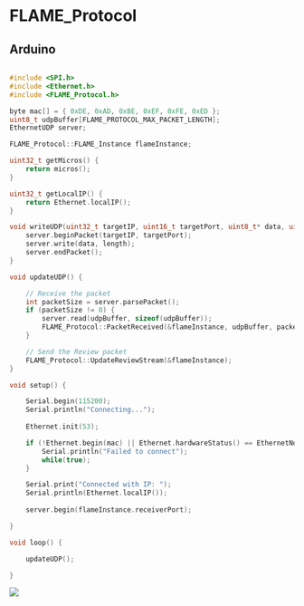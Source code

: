 # FLAME_Protocol

## Arduino

```C++

#include <SPI.h>
#include <Ethernet.h>
#include <FLAME_Protocol.h>

byte mac[] = { 0xDE, 0xAD, 0xBE, 0xEF, 0xFE, 0xED };
uint8_t udpBuffer[FLAME_PROTOCOL_MAX_PACKET_LENGTH];
EthernetUDP server;

FLAME_Protocol::FLAME_Instance flameInstance;

uint32_t getMicros() {
    return micros();
}

uint32_t getLocalIP() {
    return Ethernet.localIP();
}

void writeUDP(uint32_t targetIP, uint16_t targetPort, uint8_t* data, uint8_t length) {
    server.beginPacket(targetIP, targetPort);
    server.write(data, length);
    server.endPacket();
}

void updateUDP() {

    // Receive the packet
    int packetSize = server.parsePacket();
    if (packetSize != 0) {
        server.read(udpBuffer, sizeof(udpBuffer));
        FLAME_Protocol::PacketReceived(&flameInstance, udpBuffer, packetSize, server.remoteIP());
    }

    // Send the Review packet
    FLAME_Protocol::UpdateReviewStream(&flameInstance);
}

void setup() {

    Serial.begin(115200);
    Serial.println("Connecting...");
    
    Ethernet.init(53);

    if (!Ethernet.begin(mac) || Ethernet.hardwareStatus() == EthernetNoHardware || Ethernet.linkStatus() == LinkOFF) {
        Serial.println("Failed to connect");
        while(true);
    }

    Serial.print("Connected with IP: ");
    Serial.println(Ethernet.localIP());
    
    server.begin(flameInstance.receiverPort);

}

void loop() {

    updateUDP();

}
```

<!--
<a href="https://github.com/HerrNamenlos123/JTAG_Interface" class="github-corner" aria-label="View source on GitHub"><svg width="80" height="80" viewBox="0 0 250 250" style="fill:#151513; color:#fff; position: absolute; top: 5; border: 0; right: 20%;" aria-hidden="true"><path d="M0,0 L115,115 L130,115 L142,142 L250,250 L250,0 Z"></path><path d="M128.3,109.0 C113.8,99.7 119.0,89.6 119.0,89.6 C122.0,82.7 120.5,78.6 120.5,78.6 C119.2,72.0 123.4,76.3 123.4,76.3 C127.3,80.9 125.5,87.3 125.5,87.3 C122.9,97.6 130.6,101.9 134.4,103.2" fill="currentColor" style="transform-origin: 130px 106px;" class="octo-arm"></path><path d="M115.0,115.0 C114.9,115.1 118.7,116.5 119.8,115.4 L133.7,101.6 C136.9,99.2 139.9,98.4 142.2,98.6 C133.8,88.0 127.5,74.4 143.8,58.0 C148.5,53.4 154.0,51.2 159.7,51.0 C160.3,49.4 163.2,43.6 171.4,40.1 C171.4,40.1 176.1,42.5 178.8,56.2 C183.1,58.6 187.2,61.8 190.9,65.4 C194.5,69.0 197.7,73.2 200.1,77.6 C213.8,80.2 216.3,84.9 216.3,84.9 C212.7,93.1 206.9,96.0 205.4,96.6 C205.1,102.4 203.0,107.8 198.3,112.5 C181.9,128.9 168.3,122.5 157.7,114.1 C157.9,116.9 156.7,120.9 152.7,124.9 L141.0,136.5 C139.8,137.7 141.6,141.9 141.8,141.8 Z" fill="currentColor" class="octo-body"></path>
</svg>
</a>-->

<!--<style>
    #css{
        color: rgba(0, 0, 0, 0.0);
    }
    .github-corner:hover 
    .octo-arm {animation:octocat-wave 560ms ease-in-out }
    @keyframes octocat-wave { 
        0%,100% { transform:rotate(0) }
        20%,60% { transform:rotate(-25deg) }
        40%,80% { transform:rotate(10deg) }
    }
    @media (max-width:500px) {
        .github-corner: hover 
        .octo-arm { animation:none }
        .github-corner 
        .octo-arm { animation: octocat-wave 560ms ease-in-out }
    }
</style>-->

<a href="https://hits.seeyoufarm.com"><img src="https://hits.seeyoufarm.com/api/count/incr/badge.svg?url=https%3A%2F%2Fgithub.com%2FHerrNamenlos123%2FJTAG_Interface&count_bg=%232188FF&title_bg=%23555555&icon=github.svg&icon_color=%23E7E7E7&title=visitors+today%2Ftotal%3A&edge_flat=false"/></a>
